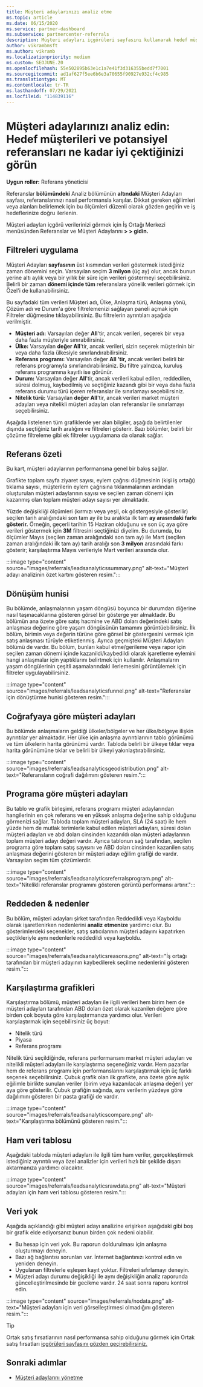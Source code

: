 ```yaml
---
title: Müşteri adaylarınızı analiz etme
ms.topic: article
ms.date: 06/15/2020
ms.service: partner-dashboard
ms.subservice: partnercenter-referrals
description: Müşteri adayları içgörüleri sayfasını kullanarak hedef müşterilerinize ne kadar iyi bir şekilde dikkat çekmek ve referanslar oluşturmak için ne kadar iyi olduğunu öğrenin.
author: vikrambmsft
ms.author: vikramb
ms.localizationpriority: medium
ms.custom: SEOJUNE.20
ms.openlocfilehash: 55e502895b63e1c1a7e41f3d316355bedd7f7001
ms.sourcegitcommit: ad1af627f5ee6b6e3a70655f90927e932cf4c985
ms.translationtype: MT
ms.contentlocale: tr-TR
ms.lasthandoff: 07/29/2021
ms.locfileid: "114839116"
---
```

# <a name="analyze-your-leads---see-how-well-you-attract-target-customers-and-potential-referrals"></a>Müşteri adaylarınızı analiz edin: Hedef müşterileri ve potansiyel referansları ne kadar iyi çektiğinizi görün
<!-- 
https://go.microsoft.com/fwlink/?linkid=849120
-->

**Uygun roller:** Referans yöneticisi

Referanslar **bölümündeki** Analiz bölümünün **altındaki** Müşteri Adayları sayfası, referanslarınızı nasıl performansla karşılar. Dikkat gereken eğilimleri veya alanları belirlemek için bu ölçümleri düzenli olarak gözden geçirin ve iş hedeflerinize doğru ilerlenin.

Müşteri adayları içgörü verilerinizi görmek için İş Ortağı Merkezi menüsünden Referanslar ve Müşteri Adaylarını **> > gidin.**

## <a name="apply-filters"></a>Filtreleri uygulama

Müşteri Adayları **sayfasının** üst kısmından verileri göstermek istediğiniz zaman dönemini seçin. Varsayılan seçim **3 milyon** (üç ay) olur, ancak bunun yerine altı aylık veya bir yıllık bir süre için verileri göstermeyi seçebilirsiniz. Belirli bir zaman **dönemi içinde tüm** referanslara yönelik verileri görmek için Özel'i de kullanabilirsiniz.

Bu sayfadaki tüm verileri Müşteri adı, Ülke, Anlaşma türü, Anlaşma yönü, Çözüm adı ve Durum'a göre filtrelemenizi sağlayan paneli açmak için Filtreler düğmesine tıklayabilirsiniz. Bu filtrelerin ayrıntıları aşağıda verilmiştir.

- **Müşteri adı:** Varsayılan değer **All**'tir, ancak verileri, seçerek bir veya daha fazla müşteriyle sınırabilirsiniz.
- **Ülke:** Varsayılan **değer All**'tir, ancak verileri, sizin seçerek müşterinin bir veya daha fazla ülkesiyle sınırlandırabilirsiniz.
- **Referans programı:** Varsayılan değer **All 'tir,** ancak verileri belirli bir referans programıyla sınırlandırabilirsiniz. Bu filtre yalnızca, kuruluş referans programına kayıtlı ise görünür.
- **Durum:** Varsayılan değer **All**'tir, ancak verileri kabul edilen, reddedilen, süresi dolmuş, kaybedilmiş ve seçtiğiniz kazandı gibi bir veya daha fazla referans durumu türü içeren referanslar ile sınırlamayı seçebilirsiniz.
- **Nitelik türü:** Varsayılan **değer All**'tir, ancak verileri market müşteri adayları veya nitelikli müşteri adayları olan referanslar ile sınırlamayı seçebilirsiniz.

Aşağıda listelenen tüm grafiklerde yer alan bilgiler, aşağıda belirtilenler dışında seçtiğiniz tarih aralığını ve filtreleri gösterir. Bazı bölümler, belirli bir çözüme filtreleme gibi ek filtreler uygulamana da olanak sağlar.

## <a name="referrals-summary"></a>Referans özeti

Bu kart, müşteri adaylarının performansına genel bir bakış sağlar.

Grafikte toplam sayfa ziyaret sayısı, eylem çağrısı düğmesinin (kişi iş ortağı) tıklama sayısı, müşterilerin eylem çağrısına tıklanmalarının ardından oluşturulan müşteri adaylarının sayısı ve seçilen zaman dönemi için kazanmış olan toplam müşteri adayı sayısı yer almaktadır.

Yüzde değişikliği ölçümleri (kırmızı veya yeşil, ok göstergesiyle gösterilir)  seçilen tarih aralığındaki son tam ay ile bu aralıkta ilk tam **ay arasındaki farkı gösterir.** Örneğin, geçerli tarihin 15 Haziran olduğunu ve son üç aya göre verileri göstermek için **3M** filtresini seçtiğinizi diyelim. Bu durumda, bu ölçümler Mayıs (seçilen zaman aralığındaki son tam ay) ile Mart (seçilen zaman aralığındaki ilk tam ay) tarih aralığı son **3 milyon** arasındaki farkı gösterir; karşılaştırma Mayıs verileriyle Mart verileri arasında olur.

:::image type="content" source="images/referrals/leadsanalyticssummary.png" alt-text="Müşteri adayı analizinin özet kartını gösteren resim.":::

## <a name="conversion-funnel"></a>Dönüşüm hunisi

Bu bölümde, anlaşmalarının yaşam döngüsü boyunca bir durumdan diğerine nasıl taşınacaklarına gösteren görsel bir gösterge yer almaktadır. Bu bölümün ana özete göre satış hacmine ve ABD doları değerindeki satış anlaşması değerine göre yaşam döngüsünün tamamını görüntüebilirsiniz. İlk bölüm, birimin veya değerin türüne göre görsel bir göstergesini vermek için satış anlaşması türüyle etiketlenmiş. Ayrıca geçmişteki Müşteri Adayları bölümü de vardır. Bu bölüm, bunları kabul etme/gerileme veya rapor için seçilen zaman dönemi içinde kazanildi/kaybedildi olarak işaretleme eylemini hangi anlaşmalar için yaptıklarını belirtmek için kullanılır. Anlaşmaların yaşam döngülerinin çeşitli aşamalarındaki ilerlemesini görüntülemek için filtreler uygulayabilirsiniz.

:::image type="content" source="images/referrals/leadsanalyticsfunnel.png" alt-text="Referanslar için dönüştürme hunisi gösteren resim.":::

## <a name="leads-by-geography"></a>Coğrafyaya göre müşteri adayları

Bu bölümde anlaşmaların geldiği ülkeler/bölgeler ve her ülke/bölgeye ilişkin ayrıntılar yer almaktadır. Her ülke için anlaşma ayrıntılarının tablo görünümü ve tüm ülkelerin harita görünümü vardır. Tabloda belirli bir ülkeye tıklar veya harita görünümüne tıklar ve belirli bir ülkeyi yakınlaştırabilirsiniz.

:::image type="content" source="images/referrals/leadsanalyticsgeodistribution.png" alt-text="Referansların coğrafi dağılımını gösteren resim.":::

## <a name="leads-by-program"></a>Programa göre müşteri adayları

Bu tablo ve grafik birleşimi, referans programı müşteri adaylarından hangilerinin en çok referans ve en yüksek anlaşma değerine sahip olduğunu görmenizi sağlar.
Tabloda toplam müşteri adayları, SLA (24 saat) ile hem yüzde hem de mutlak terimlerle kabul edilen müşteri adayları, süresi dolan müşteri adayları ve abd doları cinsinden kazanıldı olan müşteri adaylarının toplam müşteri adayı değeri vardır. Ayrıca tablonun sağ tarafından, seçilen programa göre toplam satış sayısını ve ABD doları cinsinden kazanilen satış anlaşması değerini gösteren bir müşteri adayı eğilim grafiği de vardır. Varsayılan seçim tüm çözümlerdir.

:::image type="content" source="images/referrals/leadsanalyticsreferralsprogram.png" alt-text="Nitelikli referanslar programını gösteren görüntü performansı artırır.":::

## <a name="declined--lost-reasons"></a>Reddeden & nedenler

Bu bölüm, müşteri adayları şirket tarafından Reddedildi veya Kayboldu olarak işaretlenirken nedenlerini **analiz** **etmenize** yardımcı olur. Bu gösterimlerdeki seçenekler, satış satıcılarının müşteri adayını kapatırken seçtikleriyle aynı nedenlerle reddedildi veya kayboldu.

:::image type="content" source="images/referrals/leadsanalyticsreasons.png" alt-text="İş ortağı tarafından bir müşteri adayının kaybedilerek seçilme nedenlerini gösteren resim.":::

## <a name="comparison-charts"></a>Karşılaştırma grafikleri

Karşılaştırma bölümü, müşteri adayları ile ilgili verileri hem birim hem de müşteri adayları tarafından ABD doları özet olarak kazanilen değere göre birden çok boyuta göre karşılaştırmanıza yardımcı olur.
Verileri karşılaştırmak için seçebilirsiniz üç boyut:

- Nitelik türü
- Piyasa
- Referans programı

Nitelik türü seçildiğinde, referans performansını market müşteri adayları ve nitelikli müşteri adayları ile karşılaştırma seçeneğiniz vardır. Hem pazarlar hem de referans programı için performanslarını karşılaştırmak için üç farklı seçenek seçebilirsiniz. Çubuk grafik olan ilk grafikte, ana özete göre aylık eğilimle birlikte sunulan veriler (birim veya kazanılacak anlaşma değeri) yer aya göre gösterilir. Çubuk grafiğin sağında, aynı verilerin yüzdeye göre dağılımını gösteren bir pasta grafiği de vardır.

:::image type="content" source="images/referrals/leadsanalyticscompare.png" alt-text="Karşılaştırma bölümünü gösteren resim.":::

## <a name="raw-data-table"></a>Ham veri tablosu

Aşağıdaki tabloda müşteri adayları ile ilgili tüm ham  veriler, gerçekleştirmek istediğiniz ayrıntılı veya özel analizler için verileri hızlı bir şekilde dışarı aktarmanıza yardımcı olacaktır.

:::image type="content" source="images/referrals/leadsanalyticsrawdata.png" alt-text="Müşteri adayları için ham veri tablosu gösteren resim.":::

## <a name="no-data"></a>Veri yok

Aşağıda açıklandığı gibi müşteri adayı analizine erişirken aşağıdaki gibi boş bir grafik elde ediyorsanız bunun birden çok nedeni olabilir.

- Bu hesap için veri yok. Bu raporun doldurulması için anlaşma oluşturmayı deneyin.
- Bazı ağ bağlantısı sorunları var. İnternet bağlantınızı kontrol edin ve yeniden deneyin.
- Uygulanan filtrelerle eşleşen kayıt yoktur. Filtreleri sıfırlamayı deneyin.
- Müşteri adayı durumu değişikliği ile aynı değişikliğin analiz raporunda güncelleştirilmesinde bir gecikme vardır. 24 saat sonra raporu kontrol edin.

:::image type="content" source="images/referrals/nodata.png" alt-text="Müşteri adayları için veri görselleştirmesi olmadığını gösteren resim.":::

> [!TIP]
> Ortak satış fırsatlarının nasıl performansa sahip olduğunu görmek için Ortak satış fırsatları [içgörüleri sayfasını gözden geçirebilirsiniz.](referral-insights.md)

## <a name="next-steps"></a>Sonraki adımlar

- [Müşteri adaylarını yönetme](manage-leads.md)
